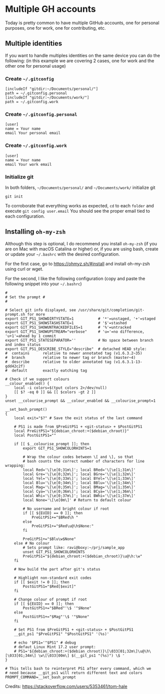 # Multiple GH accounts

Today is pretty common to have multiple GitHub accounts, one for personal purposes, one for work, one for contributing, etc.

## Multiple identities

If you want to handle multiples identities on the same device you can do the following:
(in this example we are covering 2 cases, one for work and the other one for personal usage)

### Create `~/.gitconfig`

```
[includeIf "gitdir:~/Documents/personal/"]
path = ~/.gitconfig.personal
[includeIf "gitdir:~/Documents/work/"]
path = ~/.gitconfig.work
```

### Create `~/.gitconfig.personal`

```
[user]
name = Your name
email Your personal email
```

### Create `~/.gitconfig.work`

```
[user]
name = Your name
email Your work email
```

### Initialize git

In both folders, `~/Documents/personal/` and `~/Documents/work/` initialize git

```shell
git init
```

To corroborate that everything works as expected, `cd` to each `folder` and execute `git config user.email`
You should see the proper email tied to each configuration.

## Installing `oh-my-zsh`

Although this step is optional, I do recommend you install `oh-my-zsh` (if you are on Mac with macOS Catalina or higher) or, if you are using bash, create or update your `~/.bashrc` with the desired configuration.

For the first case, go to https://ohmyz.sh/#install and install oh-my-zsh using curl or wget.

For the second, I like the following configuration (copy and paste the following snippet into your `~/.bashrc`)

```shell
#
# Set the prompt #
#

# Select git info displayed, see /usr/share/git/completion/git-prompt.sh for more
export GIT_PS1_SHOWDIRTYSTATE=1           # '*'=unstaged, '+'=staged
export GIT_PS1_SHOWSTASHSTATE=1           # '$'=stashed
export GIT_PS1_SHOWUNTRACKEDFILES=1       # '%'=untracked
export GIT_PS1_SHOWUPSTREAM="verbose"     # 'u='=no difference, 'u+1'=ahead by 1 commit
export GIT_PS1_STATESEPARATOR=''          # No space between branch and index status
export GIT_PS1_DESCRIBE_STYLE="describe"  # detached HEAD style:
#  contains      relative to newer annotated tag (v1.6.3.2~35)
#  branch        relative to newer tag or branch (master~4)
#  describe      relative to older annotated tag (v1.6.3.1-13-gdd42c2f)
#  default       exactly eatching tag

# Check if we support colours
__colour_enabled() {
    local -i colors=$(tput colors 2>/dev/null)
    [[ $? -eq 0 ]] && [[ $colors -gt 2 ]]
}
unset __colourise_prompt && __colour_enabled && __colourise_prompt=1

__set_bash_prompt()
{
    local exit="$?" # Save the exit status of the last command

    # PS1 is made from $PreGitPS1 + <git-status> + $PostGitPS1
    local PreGitPS1="${debian_chroot:+($debian_chroot)}"
    local PostGitPS1=""

    if [[ $__colourise_prompt ]]; then
        export GIT_PS1_SHOWCOLORHINTS=1

        # Wrap the colour codes between \[ and \], so that
        # bash counts the correct number of characters for line wrapping:
        local Red='\[\e[0;31m\]'; local BRed='\[\e[1;31m\]'
        local Gre='\[\e[0;32m\]'; local BGre='\[\e[1;32m\]'
        local Yel='\[\e[0;33m\]'; local BYel='\[\e[1;33m\]'
        local Blu='\[\e[0;34m\]'; local BBlu='\[\e[1;34m\]'
        local Mag='\[\e[0;35m\]'; local BMag='\[\e[1;35m\]'
        local Cya='\[\e[0;36m\]'; local BCya='\[\e[1;36m\]'
        local Whi='\[\e[0;37m\]'; local BWhi='\[\e[1;37m\]'
        local None='\[\e[0m\]' # Return to default colour

        # No username and bright colour if root
        if [[ ${EUID} == 0 ]]; then
            PreGitPS1+="$BRed\h "
        else
            PreGitPS1+="$Red\u@\h$None:"
        fi

        PreGitPS1+="$Blu\w$None"
    else # No colour
        # Sets prompt like: ravi@boxy:~/prj/sample_app
        unset GIT_PS1_SHOWCOLORHINTS
        PreGitPS1="${debian_chroot:+($debian_chroot)}\u@\h:\w"
    fi

    # Now build the part after git's status

    # Highlight non-standard exit codes
    if [[ $exit != 0 ]]; then
        PostGitPS1="$Red[$exit]"
    fi

    # Change colour of prompt if root
    if [[ ${EUID} == 0 ]]; then
        PostGitPS1+="$BRed"'\$ '"$None"
    else
        PostGitPS1+="$Mag"'\$ '"$None"
    fi

    # Set PS1 from $PreGitPS1 + <git-status> + $PostGitPS1
    __git_ps1 "$PreGitPS1" "$PostGitPS1" '(%s)'

    # echo '$PS1='"$PS1" # debug    
    # defaut Linux Mint 17.2 user prompt:
    # PS1='${debian_chroot:+($debian_chroot)}\[\033[01;32m\]\u@\h\[\033[01;34m\] \w\[\033[00m\] $(__git_ps1 "(%s)") \$ '
}

# This tells bash to reinterpret PS1 after every command, which we
# need because __git_ps1 will return different text and colors
PROMPT_COMMAND=__set_bash_prompt
```

Credits: https://stackoverflow.com/users/5353461/tom-hale